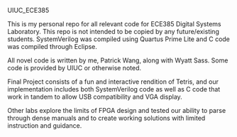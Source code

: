 UIUC_ECE385

This is my personal repo for all relevant code for ECE385 Digital Systems Laboratory.
This repo is not intended to be copied by any future/existing students.
SystemVerilog was compiled using Quartus Prime Lite and C code was compiled through Eclipse.

All novel code is written by me, Patrick Wang, along with Wyatt Sass. Some code is provided by UIUC or otherwise noted.

Final Project consists of a fun and interactive rendition of Tetris, and our implementation includes both SystemVerilog code as well as C code that work in tandem to allow USB compatibility and VGA display.

Other labs explore the limits of FPGA design and tested our ability to parse through dense manuals and to create working solutions with limited instruction and guidance.
